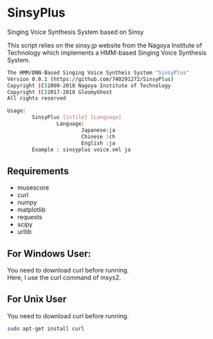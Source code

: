 # SinsyPlus
Singing Voice Synthesis System based on Sinsy

This script relies on the sinsy.jp website from the Nagoya Institute of Technology which implements a HMM-based Singing Voice Synthesis System.

```bash
The HMM/DNN-Based Singing Voice Syntheis System "SinsyPlus"
Version 0.0.1 (https://github.com/740291272/SinsyPlus)
Copyright (C)2009-2018 Nagoya Institute of Technology
Copyright (C)2017-2018 GloomyGhost
All rights reserved

Usage:
        SinsyPlus [infile] [Language]
                Language:
                        Japanese:ja
                        Chinese :ch
                        English :ja
        Example : sinsyplus voice.xml ja

```

## Requirements
- musescore
- curl
- numpy
- matplotlib
- requests
- scipy	
- urllib

## For Windows User:
You need to download curl before running.<br>
Here, I use the curl command of msys2.

## For Unix User 
You need to download curl before running.
```bash
sudo apt-get install curl
```